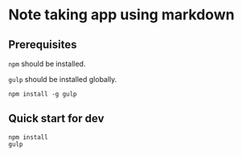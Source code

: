 # Note taking app using markdown

## Prerequisites

`npm` should be installed.

`gulp` should be installed globally.

    npm install -g gulp

## Quick start for dev

    npm install
    gulp
